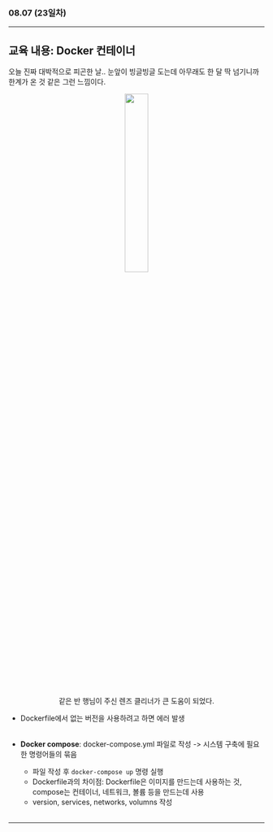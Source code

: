 ###  08.07 (23일차)
---
교육 내용: Docker 컨테이너 
---
오늘 진짜 대박적으로 피곤한 날.. 눈앞이 빙글빙글 도는데 아무래도 한 달 딱 넘기니까 한계가 온 것 같은 그런 느낌이다. 
<p align="center">
<img src="https://github.com/user-attachments/assets/1ee18f6e-8ce5-4fc0-a44a-71c58f3128b9" width="30%" /> </p>
<p align="center">같은 반 행님이 주신 렌즈 클리너가 큰 도움이 되었다.<br>

- Dockerfile에서 없는 버전을 사용하려고 하면 에러 발생
  <br><br>

- **Docker compose**: docker-compose.yml 파일로 작성 -> 시스템 구축에 필요한 명령어들의 묶음
  - 파일 작성 후 `docker-compose up` 명령 실행
  - Dockerfile과의 차이점: Dockerfile은 이미지를 만드는데 사용하는 것, compose는 컨테이너, 네트워크, 볼륨 등을 만드는데 사용
  - version, services, networks, volumns 작성 
<br><br>

***
